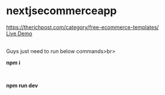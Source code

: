 # nextjsecommerceapp
https://therichpost.com/category/free-ecommerce-templates/
<br>
[Live Demo](https://therichpost.com/build-a-fully-functional-e-commerce-app-with-next-js-reactjs/)

<br>
Guys just need to run below commands>br>

**npm i**

<br>

**npm run dev**
